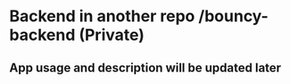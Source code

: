 # Backend in another repo /bouncy-backend (Private)
## App usage and description will be updated later
